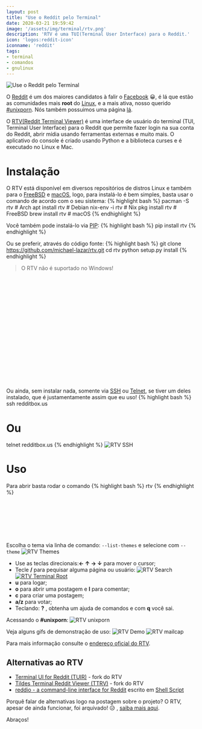 ```yaml
---
layout: post
title: "Use o Reddit pelo Terminal"
date: 2020-03-21 19:59:42
image: '/assets/img/terminal/rtv.png'
description: 'RTV é uma TUI(Terminal User Interface) para o Reddit.'
icon: 'logos:reddit-icon'
iconname: 'reddit'
tags:
- terminal
- comandos
- gnulinux
---
```


![Use o Reddit pelo Terminal](/assets/img/terminal/rtv.png)

O [Reddit](https://www.reddit.com/) é um dos maiores candidatos à falir o [Facebook](https://www.facebook.com/TerminalRootTV) 😀️, é lá que estão as comunidades mais **root** do [Linux](terminalroot.com.br/linux), e a mais ativa, nosso querido [#unixporn](https://www.reddit.com/r/unixporn/). Nós também possuimos uma página [lá](https://www.reddit.com/user/terminalroot/).

O [RTV(Reddit Terminal Viewer)](https://github.com/michael-lazar/rtv) é uma interface de usuário do terminal (TUI, Terminal User Interface) para o Reddit que permite fazer login na sua conta do Reddit, abrir mídia usando ferramentas externas e muito mais. O aplicativo do console é criado usando Python e a biblioteca curses e é executado no Linux e Mac.

# Instalação
O RTV está disponível em diversos repositórios de distros Linux e também para o [FreeBSD](https://terminalroot.com.br/2017/09/por-que-freebsd.html) e [macOS](https://terminalroot.com.br/2018/03/como-instalar-o-mac-os-x-em-virtualbox-no-linux.html), logo, para instalá-lo é bem simples, basta usar o comando de acordo com o seu sistema:
{% highlight bash %}
pacman -S rtv # Arch
apt install rtv # Debian
nix-env -i rtv # Nix
pkg install rtv # FreeBSD
brew install rtv # macOS
{% endhighlight %}

Você também pode instalá-lo via [PIP](https://pypi.org/project/pip/):
{% highlight bash %}
pip install rtv
{% endhighlight %}

Ou se preferir, através do código fonte:
{% highlight bash %}
git clone https://github.com/michael-lazar/rtv.git
cd rtv
python setup.py install
{% endhighlight %}

> O RTV não é suportado no Windows!

<!-- QUADRADO -->
<script async src="//pagead2.googlesyndication.com/pagead/js/adsbygoogle.js"></script>
<ins class="adsbygoogle"
style="display:inline-block;width:336px;height:280px"
data-ad-client="ca-pub-2838251107855362"
data-ad-slot="5351066970"></ins>
<script>
(adsbygoogle = window.adsbygoogle || []).push({});
</script>

Ou ainda, sem instalar nada, somente via [SSH](https://terminalroot.com.br/2015/01/utilizando-o-ssh.html) ou [Telnet](https://pt.wikipedia.org/wiki/Telnet), se tiver um deles instalado, que é justamentamente assim que eu uso!
{% highlight bash %}
ssh redditbox.us
# Ou
telnet redditbox.us
{% endhighlight %}
![RTV SSH](/assets/img/terminal/rtv-ssh.jpg)

# Uso
Para abrir basta rodar o comando
{% highlight bash %}
rtv
{% endhighlight %}

<!-- LISTA MIN -->
<script async src="//pagead2.googlesyndication.com/pagead/js/adsbygoogle.js"></script>
<ins class="adsbygoogle"
style="display:inline-block;width:730px;height:95px"
data-ad-client="ca-pub-2838251107855362"
data-ad-slot="5351066970"></ins>
<script>
(adsbygoogle = window.adsbygoogle || []).push({});
</script>

Escolha o tema via linha de comando: `--list-themes` e selecione com `--theme`
![RTV Themes](/assets/img/terminal/rtv-themes.jpg)

+ Use as teclas direcionais:**← ↑ → ↓** para mover o cursor;
+ Tecle **/** para pequisar alguma página ou usuário:
![RTV Search](/assets/img/terminal/rtv-search.jpg)
[![RTV Terminal Root](/assets/img/terminal/rtv-terminalroot.jpg)](/assets/img/terminal/rtv-terminalroot.jpg)
+ **u** para logar;
+ **o** para abrir uma postagem e **l** para comentar;
+ **c** para criar uma postagem;
+ **a/z** para votar;
+ Teclando: **?** , obtenha um ajuda de comandos e com **q** você sai.

Acessando o **#unixporn**:
![RTV unixporn](/assets/img/terminal/rtv-unixporn.jpg)

Veja alguns gifs de demonstração de uso:
![RTV Demo](/assets/img/terminal/demo.gif)
![RTV mailcap](/assets/img/terminal/mailcap.gif)

Para mais informação consulte o [endereço oficial do RTV](https://github.com/michael-lazar/rtv).

<!-- RETANGULO LARGO 2 -->
<script async src="//pagead2.googlesyndication.com/pagead/js/adsbygoogle.js"></script>
<ins class="adsbygoogle"
style="display:block; text-align:center;"
data-ad-layout="in-article"
data-ad-format="fluid"
data-ad-client="ca-pub-2838251107855362"
data-ad-slot="8549252987"></ins>
<script>
(adsbygoogle = window.adsbygoogle || []).push({});
</script>

## Alternativas ao RTV
+ [Terminal UI for Reddit (TUIR)](https://gitlab.com/ajak/tuir) - fork do RTV
+ [Tildes Terminal Reddit Viewer (TTRV)](https://github.com/tildeclub/ttrv) - fork do RTV
+ [reddio - a command-line interface for Reddit](https://gitlab.com/aaronNG/reddio) escrito em [Shell Script](https://terminalroot.com.br/bash)

Porquê falar de alternativas logo na postagem sobre o projeto? O RTV, apesar de ainda funcionar, foi arquivado! 😥️ , [saiba mais aqui](https://github.com/michael-lazar/rtv/issues/696).

Abraços!   


